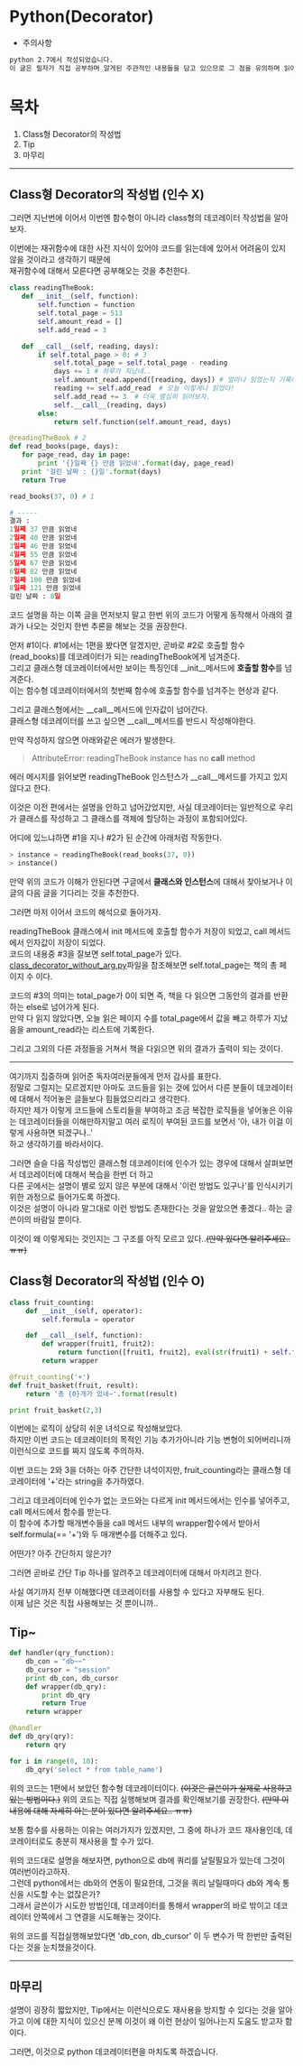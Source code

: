 # Python(Decorator) #

* 주의사항
 ``` markdown
python 2.7에서 작성되었습니다.
이 글은 필자가 직접 공부하며 알게된 주관적인 내용들을 담고 있으므로 그 점을 유의하며 읽어주시면 감사하겠습니다.
```

# 목차 #
 1. Class형 Decorator의 작성법
 2. Tip
 3. 마무리
***

## Class형 Decorator의 작성법 (인수 X) ##

그러면 지난번에 이어서 이번엔 함수형이 아니라 class형의 데코레이터 작성법을 알아보자.

이번에는 재귀함수에 대한 사전 지식이 있어야 코드를 읽는데에 있어서 어려움이 있지 않을 것이라고 생각하기 때문에  
재귀함수에 대해서 모른다면 공부해오는 것을 추천한다.

 ``` python
class readingTheBook:
    def __init__(self, function):
        self.function = function
        self.total_page = 513
        self.amount_read = []
        self.add_read = 3

    def __call__(self, reading, days):
        if self.total_page > 0: # 3
            self.total_page = self.total_page - reading
            days += 1 # 하루가 지났네..
            self.amount_read.append([reading, days]) # 얼마나 읽었는지 기록해놔야지..
            reading += self.add_read  # 오늘 이렇게나 읽었다!
            self.add_read += 3  # 더욱 열심히 읽어보자.
            self.__call__(reading, days)
        else:
            return self.function(self.amount_read, days)

@readingTheBook # 2
def read_books(page, days):
    for page_read, day in page:
        print '{}일째 {} 만큼 읽었네'.format(day, page_read)
    print '걸린 날짜 : {}일'.format(days)
    return True

read_books(37, 0) # 1

# -----
결과 : 
1일째 37 만큼 읽었네
2일째 40 만큼 읽었네
3일째 46 만큼 읽었네
4일째 55 만큼 읽었네
5일째 67 만큼 읽었네
6일째 82 만큼 읽었네
7일째 100 만큼 읽었네
8일째 121 만큼 읽었네
걸린 날짜 : 8일
```

코드 설명을 하는 이쪽 글을 먼저보지 말고 한번 위의 코드가 어떻게 동작해서 아래의 결과가 나오는 것인지 한번 추론을 해보는 것을 권장한다.

먼저 #1이다. #1에서는 1편을 봤다면 알겠지만, 곧바로 #2로 호출할 함수(read_books)를 데코레이터가 되는 readingTheBook에게 넘겨준다.  
 그리고 클래스형 데코레이터에서만 보이는 특징인데 __init__메서드에 **호출할 함수**를 넘겨준다.  
이는 함수형 데코레이터에서의 첫번째 함수에 호출할 함수를 넘겨주는 현상과 같다.

그리고 클래스형에서는 __call__메서드에 인자값이 넘어간다.  
클래스형 데코레이터를 쓰고 싶으면 __call__메서드를 반드시 작성해야한다.

만약 작성하지 않으면 아래와같은 에러가 발생한다.
> AttributeError: readingTheBook instance has no __call__ method

에러 메시지를 읽어보면 readingTheBook 인스턴스가 __call__메서드를 가지고 있지 않다고 한다.

이것은 이전 편에서는 설명을 안하고 넘어갔었지만, 사실 데코레이터는 일반적으로 우리가 클래스를 작성하고 그 클래스를 객체에 할당하는 과정이 포함되어있다.

어디에 있느냐하면 #1을 지나 #2가 된 순간에 아래처럼 작동한다.

``` python
> instance = readingTheBook(read_books(37, 0))
> instance()
``` 

만약 위의 코드가 이해가 안된다면 구글에서 **클래스와 인스턴스**에 대해서 찾아보거나 이 글의 다음 글을 기다리는 것을 추천한다.

그러면 마저 이어서 코드의 해석으로 돌아가자.

readingTheBook 클래스에서 init 메서드에 호출할 함수가 저장이 되었고, call 메서드에서 인자값이 저장이 되었다.  
코드의 내용중 #3을 잘보면 self.total_page가 있다.  
[class_decorator_without_arg.py](https://github.com/Elgashia/studied_list/blob/master/python/%EB%8D%B0%EC%BD%94%EB%A0%88%EC%9D%B4%ED%84%B0/class_decorator_without_arg.py)파일을 참조해보면 
self.total_page는 책의 총 페이지 수 이다.

코드의 #3의 의미는 total_page가 0이 되면 즉, 책을 다 읽으면 그동안의 결과를 반환하는 else로 넘어가게 된다.  
 만약 다 읽지 않았다면, 오늘 읽은 페이지 수를 total_page에서 값을 빼고 하루가 지났음을 amount_read라는 리스트에 기록한다.
 
그리고 그외의 다른 과정들을 거쳐서 책을 다읽으면 위의 결과가 출력이 되는 것이다.

***

여기까지 집중하며 읽어준 독자여러분들에게 먼저 감사를 표한다.  
정말로 그럴지는 모르겠지만 아마도 코드들을 읽는 것에 있어서 다른 분들이 데코레이터에 대해서 적어놓은 글들보다 힘들었으리라고 생각한다.  
 하지만 제가 이렇게 코드들에 스토리들을 부여하고 조금 복잡한 로직들을 넣어놓은 이유는 데코레이터들을 이해만하지말고 여러 로직이 부여된 코드를 보면서 '아, 내가 이걸 이렇게 사용하면 되겠구나..'  
하고 생각하기를 바라서이다.

그러면 슬슬 다음 작성법인 클래스형 데코레이터에 인수가 있는 경우에 대해서 살펴보면서 데코레이터에 대해서 복습을 한번 더 하고  
 다른 곳에서는 설명이 별로 있지 않은 부분에 대해서 '이런 방법도 있구나'를 인식시키기 위한 과정으로 들어가도록 하겠다.  
이것은 설명이 아니라 말그대로 이런 방법도 존재한다는 것을 알았으면 좋겠다.. 하는 글쓴이의 바람일 뿐이다.  

이것이 왜 이렇게되는 것인지는 그 구조를 아직 모르고 있다..~~(만약 있다면 알려주세요.. ㅠㅠ)~~

## Class형 Decorator의 작성법 (인수 O) ##

``` python
class fruit_counting:
    def __init__(self, operator):
        self.formula = operator

    def __call__(self, function):
        def wrapper(fruit1, fruit2):
            return function([fruit1, fruit2], eval(str(fruit1) + self.formula + str(fruit2)))
        return wrapper

@fruit_counting('+')
def fruit_basket(fruit, result):
    return '총 {0}개가 있네~'.format(result)

print fruit_basket(2,3)
```

이번에는 로직이 상당히 쉬운 녀석으로 작성해보았다.  
 하지만 이번 코드는 데코레이터의 목적인 기능 추가가아니라 기능 변형이 되어버리니까 이런식으로 코드를 짜지 않도록 주의하자.

이번 코드는 2와 3을 더하는 아주 간단한 녀석이지만, fruit_counting라는 클래스형 데코레이터에 '+'라는 string을 추가하였다.

그리고 데코레이터에 인수가 없는 코드와는 다르게 init 메서드에서는 인수를 넣어주고, call 메서드에서 함수를 받는다.  
이 함수에 추가할 매개변수들을 call 메서드 내부의 wrapper함수에서 받아서 self.formula(== '+')와 두 매개변수를 더해주고 있다.

어떤가? 아주 간단하지 않은가?

그러면 곧바로 간단 Tip 하나를 알려주고 데코레이터에 대해서 마치려고 한다.

사실 여기까지 전부 이해했다면 데코레이터를 사용할 수 있다고 자부해도 된다.  
이제 남은 것은 직접 사용해보는 것 뿐이니까..

## Tip~ ##

``` python
def handler(qry_function):
    db_con = "db~~"
    db_cursor = "session"
    print db_con, db_cursor
    def wrapper(db_qry):
        print db_qry
        return True
    return wrapper

@handler
def db_qry(qry):
    return qry

for i in range(0, 10):
    db_qry('select * from table_name')
```

위의 코드는 1편에서 보았던 함수형 데코레이터이다. ~~(이것은 글쓴이가 실제로 사용하고 있는 방법이다.)~~
위의 코드는 직접 실행해보며 결과를 확인해보기를 권장한다. ~~(만약 이 내용에 대해 자세히 아는 분이 있다면 알려주세요.. ㅠㅠ)~~

보통 함수를 사용하는 이유는 여러가지가 있겠지만, 그 중에 하나가 코드 재사용인데, 데코레이터로도 충분히 재사용을 할 수가 있다.  

위의 코드대로 설명을 해보자면, python으로 db에 쿼리를 날릴필요가 있는데 그것이 여러번이라고하자.  
 그런데 python에서는 db와의 연동이 필요한데, 그것을 쿼리 날릴때마다 db와 계속 통신을 시도할 수는 없잖은가?  
그래서 글쓴이가 시도한 방법인데, 데코레이터를 통해서 wrapper의 바로 밖이고 데코레이터 안쪽에서 그 연결을 시도해놓는 것이다.

위의 코드를 직접실행해보았다면 'db_con, db_cursor' 이 두 변수가 딱 한번만 출력된다는 것을 눈치챘을것이다.

***

## 마무리 ##
설명이 굉장히 짧았지만, Tip에서는 이런식으로도 재사용을 방지할 수 있다는 것을 알아가고 이에 대한 지식이 있으신 분께 이것이 왜 이런 현상이 일어나는지 도움도 받고자 함이다.

그러면, 이것으로 python 데코레이터편을 마치도록 하겠습니다.
